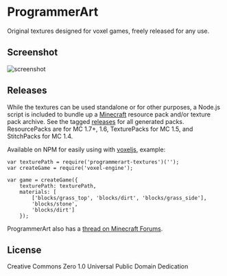 ProgrammerArt
=============

Original textures designed for voxel games, freely released for any use.

## Screenshot

![screenshot](http://i.imgur.com/bmm7HK4.png "Screenshot")

## Releases

While the textures can be used standalone or for other purposes, a Node.js script is included to
bundle up a [Minecraft](https://minecraft.net/) resource pack and/or texture pack archive. See the 
tagged [releases](https://github.com/deathcap/ProgrammerArt/releases)
for all generated packs. ResourcePacks are for MC 1.7+, 1.6, TexturePacks for MC 1.5,
and StitchPacks for MC 1.4.

Available on NPM for easily using with [voxeljs](http://voxeljs.com/), example:

    var texturePath = require('programmerart-textures')('');
    var createGame = require('voxel-engine');

    var game = createGame({
        texturePath: texturePath,
        materials: [
            ['blocks/grass_top', 'blocks/dirt', 'blocks/grass_side'],
            'blocks/stone',
            'blocks/dirt']
        });


ProgrammerArt also has a [thread on Minecraft Forums](http://www.minecraftforum.net/topic/2145418-).


## License

Creative Commons Zero 1.0 Universal Public Domain Dedication


